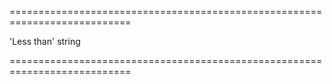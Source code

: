 <!--**
/*-------------------------------------------
    Auto-generated file. Do not modify.
-------------------------------------------

**-->
===========================================================================
<!--default-->'Less than'<!--/default-->
<!--type-->string<!--/type-->
===========================================================================

<!--shortDescription-->

<!--/shortDescription-->

<!--fullDescription-->

<!--/fullDescription-->
